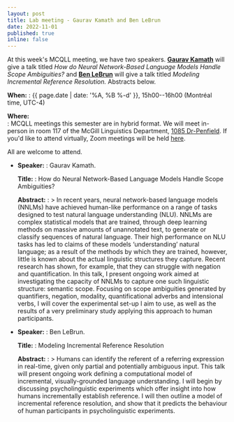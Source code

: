 ```yaml
---
layout: post
title: Lab meeting - Gaurav Kamath and Ben LeBrun
date: 2022-11-01
published: true
inline: false
---
```


At this week's MCQLL meeting, we have two speakers. [**Gaurav Kamath**](/people/kamath.gaurav) will give a talk titled _How do Neural Network-Based Language Models Handle Scope Ambiguities?_ and [**Ben LeBrun**](/people/lebrun.benjamin) will give a talk titled _Modeling Incremental Reference Resolution._ Abstracts below.

__When:__ 
: {{ page.date | date: '%A, %B %-d' }}, 15h00--16h00 (Montréal time, UTC-4)

__Where:__  
: MCQLL meetings this semester are in hybrid format.  We will meet in-person in room 117 of the McGill Linguistics Department, [1085 Dr-Penfield](https://maps.mcgill.ca/?cmp=1&txt=EN&id=Penfield1085). If you'd like to attend virtually, Zoom meetings will be held [here](https://mcgill.zoom.us/j/84089215248?pwd=UkpMK1FEV2dTaVpGSDMzLzJtNWFhUT09).

All are welcome to attend.


-  __Speaker:__
    : Gaurav Kamath.    

    __Title:__ 
    : How do Neural Network-Based Language Models Handle Scope Ambiguities?

    __Abstract:__
    : > In recent years, neural network-based language models (NNLMs) have achieved human-like performance on a range of tasks designed to test natural language understanding (NLU). NNLMs are complex statistical models that are trained, through deep learning methods on massive amounts of unannotated text, to generate or classify sequences of natural language. Their high performance on NLU tasks has led to claims of these models ‘understanding’ natural language; as a result of the methods by which they are trained, however, little is known about the actual linguistic structures they capture. Recent research has shown, for example, that they can struggle with negation and quantification. In this talk, I present ongoing work aimed at investigating the capacity of NNLMs to capture one such linguistic structure: semantic scope. Focusing on scope ambiguities generated by quantifiers, negation, modality, quantificational adverbs and intensional verbs, I will cover the experimental set-up I aim to use, as well as the results of a very preliminary study applying this approach to human participants.

-  __Speaker:__ 
    : Ben LeBrun.    
    
    __Title:__ 
    : Modeling Incremental Reference Resolution

    __Abstract:__
    : > Humans can identify the referent of a referring expression in real-time, given only partial and potentially ambiguous input. This talk will present ongoing work defining a computational model of incremental, visually-grounded language understanding. I will begin by discussing psycholinguistic experiments which offer insight into how humans incrementally establish reference. I will then outline a model of incremental reference resolution, and show that it predicts the behaviour of human participants in psycholinguistic experiments.